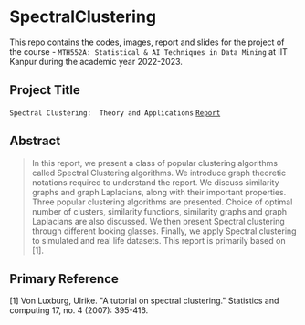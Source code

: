 # SpectralClustering

This repo contains the codes, images, report and slides for the project of the course - `MTH552A: Statistical & AI Techniques in Data Mining` at IIT Kanpur during the academic year 2022-2023.

## Project Title
`Spectral Clustering:  Theory and Applications` [`Report`](https://github.com/ArkaB-DS/SpectralClustering/blob/main/AI_Project.pdf)

## Abstract
> In this report, we present a class of  popular clustering algorithms called Spectral Clustering algorithms. We introduce graph theoretic notations required to understand the report. We discuss similarity graphs and graph Laplacians, along with their important properties. Three popular clustering algorithms are presented. Choice of optimal number of clusters, similarity functions, similarity  graphs and graph Laplacians are also discussed. We then present Spectral clustering through different looking glasses. Finally, we apply Spectral clustering to simulated and real life datasets. This report is primarily based on [1].

## Primary Reference

  [1] Von Luxburg, Ulrike. "A tutorial on spectral clustering." Statistics and computing 17, no. 4 (2007): 395-416.
